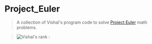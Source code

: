 # Project_Euler
>A collection of Vishal's program code to solve [Project Euler](https://projecteuler.net/about) math problems.

>![Vishal's rank : ](https://projecteuler.net/profile/neharkarvishal.png)
